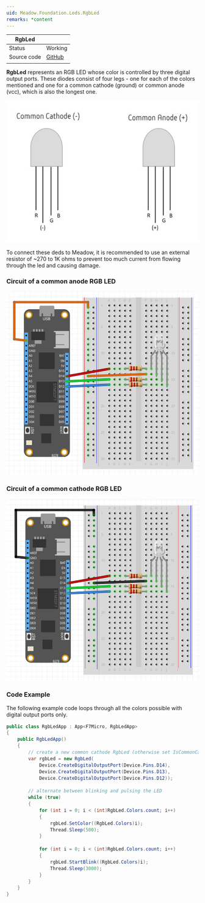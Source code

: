 ```yaml
---
uid: Meadow.Foundation.Leds.RgbLed
remarks: *content
---
```


| RgbLed      |             |
|-------------|-------------|
| Status      | Working     |
| Source code | [GitHub](https://github.com/WildernessLabs/Meadow.Foundation/tree/master/Source/Meadow.Foundation.Core/Leds/)  |
| | |

**RgbLed** represents an RGB LED whose color is controlled by three digital output ports. These diodes consist of four legs - one for each of the colors mentioned and one for a common cathode (ground) or common anode (vcc), which is also the longest one.

![](../../API_Assets/Meadow.Foundation.Leds.RgbLed/RgbLed.jpg)

To connect these deds to Meadow, it is recommended to use an external resistor of ~270 to 1K ohms to prevent too much current from flowing through the led and causing damage. 

### Circuit of a common anode RGB LED

![](../../API_Assets/Meadow.Foundation.Leds.RgbLed/RgbLed_CommonAnode.png)

### Circuit of a common cathode RGB LED

![](../../API_Assets/Meadow.Foundation.Leds.RgbLed/RgbLed_CommonCathode.png)

### Code Example

The following example code loops through all the colors possible with digital output ports only.

```csharp
public class RgbLedApp : App<F7Micro, RgbLedApp>
{
    public RgbLedApp()
    {
        // create a new common cathode RgbLed (otherwise set IsCommonCathode = false)
        var rgbLed = new RgbLed(
            Device.CreateDigitalOutputPort(Device.Pins.D14),
            Device.CreateDigitalOutputPort(Device.Pins.D13),
            Device.CreateDigitalOutputPort(Device.Pins.D12));

        // alternate between blinking and pulsing the LED 
        while (true)
        {
            for (int i = 0; i < (int)RgbLed.Colors.count; i++)
            {
                rgbLed.SetColor((RgbLed.Colors)i);
                Thread.Sleep(500);
            }

            for (int i = 0; i < (int)RgbLed.Colors.count; i++)
            {
                rgbLed.StartBlink((RgbLed.Colors)i);
                Thread.Sleep(3000);
            }
        }
    }
}
```